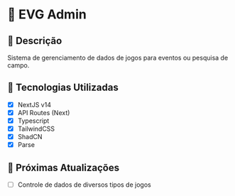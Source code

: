 # 📌 EVG Admin

## 📝 Descrição
Sistema de gerenciamento de dados de jogos para eventos ou pesquisa de campo.

## 🚀 Tecnologias Utilizadas
- [x] NextJS v14
- [x] API Routes (Next)
- [x] Typescript
- [x] TailwindCSS
- [x] ShadCN
- [x] Parse

## 💭 Próximas Atualizações
- [ ] Controle de dados de diversos tipos de jogos
